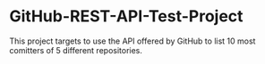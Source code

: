 # GitHub-REST-API-Test-Project
 This project targets to use the API offered by GitHub to list 10 most comitters of 5 different repositories. 

